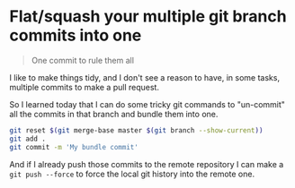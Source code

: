 # Flat/squash your multiple git branch commits into one

> One commit to rule them all

I like to make things tidy, and I don't see a reason to have, in some
tasks, multiple commits to make a pull request.

So I learned today that I can do some tricky git commands to "un-commit"
all the commits in that branch and bundle them into one.

```bash
git reset $(git merge-base master $(git branch --show-current))
git add .
git commit -m 'My bundle commit'
```

And if I already push those commits to the remote repository I can make
a `git push --force` to force the local git history into the remote one.

